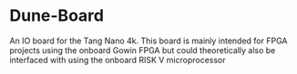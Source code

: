 # Dune-Board
An IO board for the Tang Nano 4k. This board is mainly intended for FPGA projects using the onboard Gowin FPGA but could theoretically also be interfaced with using the onboard RISK V microprocessor
